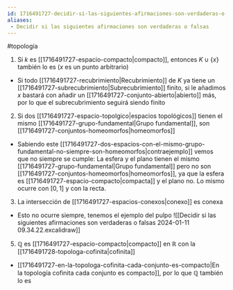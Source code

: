 ```yaml
---
id: 1716491727-decidir-si-las-siguientes-afirmaciones-son-verdaderas-o-falsas
aliases:
 - Decidir si las siguientes afirmaciones son verdaderas o falsas
---
```


#topología

1. Si $k$ es [[1716491727-espacio-compacto|compacto]], entonces $K \cup \{x\}$ también lo es ($x$ es un punto arbitrario)

- Si todo [[1716491727-recubrimiento|Recubrimiento]] de $K$ ya tiene un [[1716491727-subrecubrimiento|Subrecubrimiento]] finito, si le añadimos $x$ bastará con añadir un [[1716491727-conjunto-abierto|abierto]] más, por lo que el subrecubrimiento seguirá siendo finito 
 
2. Si dos [[1716491727-espacio-topolgico|espacios topológicos]] tienen el mismo [[1716491727-grupo-fundamental|Grupo fundamental]], son [[1716491727-conjuntos-homeomorfos|homeomorfos]]

- Sabiendo este [[1716491727-dos-espacios-con-el-mismo-grupo-fundamental-no-siempre-son-homeomorfos|contraejemplo]] vemos que no siempre se cumple:
	La esfera y el plano tienen el mismo [[1716491727-grupo-fundamental|Grupo fundamental]] pero no son [[1716491727-conjuntos-homeomorfos|homeomorfos]], ya que la esfera es [[1716491727-espacio-compacto|compacta]] y el plano no. Lo mismo ocurre con $[0,1]$ y con la recta.

3. La intersección de [[1716491727-espacios-conexos|conexo]] es conexa
- Esto no ocurre siempre, tenemos el ejemplo del pulpo
![[Decidir si las siguientes afirmaciones son verdaderas o falsas 2024-01-11 09.34.22.excalidraw]]

5. $\mathbb{Q}$ es [[1716491727-espacio-compacto|compacto]] en $\mathbb{R}$ con la [[1716491728-topologa-cofinita|cofinita]]

- [[1716491727-en-la-topologa-cofinita-cada-conjunto-es-compacto|En la topología cofinita cada conjunto es compacto]], por lo que $\mathbb{Q}$ también lo es